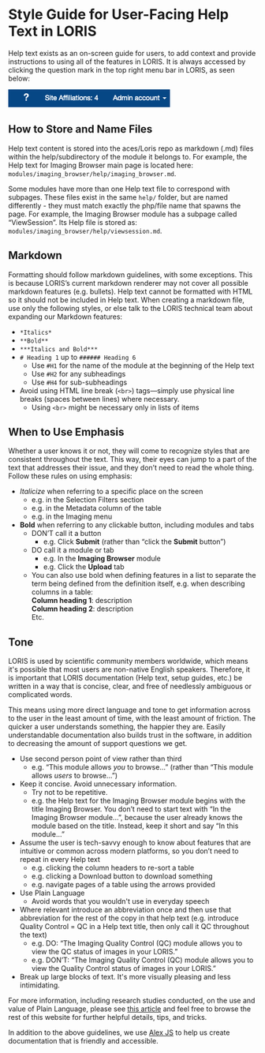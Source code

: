 # Style Guide for User-Facing Help Text in LORIS

Help text exists as an on-screen guide for users, to add context and provide instructions to using all of the features in LORIS. It is always accessed by clicking the question mark in the top right menu bar in LORIS, as seen below:

![Help Text](../../images/helptext.png)

## How to Store and Name Files

Help text content is stored into the aces/Loris repo as markdown (.md) files within the help/subdirectory of the module it belongs to. For example, the Help text for Imaging Browser main page is located here: `modules/imaging_browser/help/imaging_browser.md`. 

Some modules have more than one Help text file to correspond with subpages. These files exist in the same `help/` folder, but are named differently - they must match exactly the php/file name that spawns the page. For example, the Imaging Browser module has a subpage called “ViewSession”. Its Help file is stored as: `modules/imaging_browser/help/viewsession.md`. 

## Markdown

Formatting should follow markdown guidelines, with some exceptions. This is because LORIS’s current markdown renderer may not cover all possible markdown features (e.g. bullets). Help text cannot be formatted with HTML so it should not be included in Help text. When creating a markdown file, use only the following styles, or else talk to the LORIS technical team about expanding our Markdown features:

* `*Italics*`
* `**Bold**`
* `***Italics and Bold***`
* `# Heading 1` up to `###### Heading 6`
  * Use `#H1` for the name of the module at the beginning of the Help text
  * Use `#H2` for any subheadings
  * Use `#H4` for sub-subheadings
* Avoid using HTML line break (`<br>`) tags—simply use physical line breaks (spaces between lines) where necessary. 
  * Using `<br>` might be necessary only in lists of items
  
## When to Use Emphasis
  
Whether a user knows it or not, they will come to recognize styles that are consistent throughout the text. This way, their eyes can jump to a part of the text that addresses their issue, and they don’t need to read the whole thing. Follow these rules on using emphasis:

* *Italicize* when referring to a specific place on the screen
  * e.g. in the Selection Filters section
  * e.g. in the Metadata column of the table
  * e.g. in the Imaging menu
* **Bold** when referring to any clickable button, including modules and tabs
  * DON’T call it a button
    * e.g. Click **Submit** (rather than “click the **Submit** button”)
  * DO call it a module or tab
    * e.g. In the **Imaging Browser** module
    * e.g. Click the **Upload** tab
  * You can also use bold when defining features in a list to separate the term being defined from the definition itself, e.g. when describing columns in a table:<br>
     **Column heading 1**: description<br>
     **Column heading 2**: description<br>
     Etc.
     
## Tone

LORIS is used by scientific community members worldwide, which means it's possible that most users are non-native English speakers. Therefore, it is important that LORIS documentation (Help text, setup guides, etc.) be written in a way that is concise, clear, and free of needlessly ambiguous or complicated words.

This means using more direct language and tone to get information across to the user in the least amount of time, with the least amount of friction. The quicker a user understands something, the happier they are. Easily understandable documentation also builds trust in the software, in addition to decreasing the amount of support questions we get.

* Use second person point of view rather than third
    * e.g. “This module allows *you* to browse…” (rather than “This module allows *users* to browse…”)
* Keep it concise. Avoid unnecessary information. 
    * Try not to be repetitive. 
    * e.g. the Help text for the Imaging Browser module begins with the title Imaging Browser. You don’t need to start text with “In the Imaging Browser module...”, because the user already knows the module based on the title. Instead, keep it short and say “In this module…”
* Assume the user is tech-savvy enough to know about features that are intuitive or common across modern platforms, so you don’t need to repeat in every Help text 
    * e.g. clicking the column headers to re-sort a table
    * e.g. clicking a Download button to download something
    * e.g. navigate pages of a table using the arrows provided
* Use Plain Language 
    * Avoid words that you wouldn't use in everyday speech
* Where relevant introduce an abbreviation once and then use that abbreviation for the rest of the copy in that help text (e.g. introduce Quality Control = QC in a Help text title, then only call it QC throughout the text) 
    * e.g. DO: “The Imaging Quality Control (QC) module allows you to view the QC status of images in your LORIS.”
    * e.g. DON’T: “The Imaging Quality Control (QC) module allows you to view the Quality Control status of images in your LORIS.”
* Break up large blocks of text. It's more visually pleasing and less intimidating.

For more information, including research studies conducted, on the use and value of Plain Language, please see [this article](https://www.nngroup.com/articles/plain-language-experts/) and feel free to browse the rest of this website for further helpful details, tips, and tricks. 

In addition to the above guidelines, we use [Alex JS](https://github.com/get-alex/alex)
to help us create documentation that is friendly and accessible.
